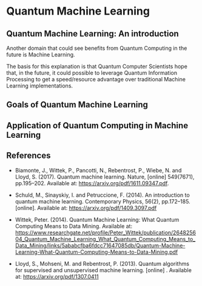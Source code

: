 <h1 class="centered">Quantum Machine Learning</h1>

## Quantum Machine Learning: An introduction

Another domain that could see benefits from Quantum Computing in the future is Machine Learning.

The basis for this explanation is that Quantum Computer Scientists hope that, in the future, it could possible to leverage Quantum Information Processing to get a speed/resource advantage over traditional Machine Learning implementations.

<!-- TODO: Section -->

## Goals of Quantum Machine Learning

<!-- TODO: Section -->

## Application of Quantum Computing in Machine Learning

<!-- TODO: Section -->

## References

-   Biamonte, J., Wittek, P., Pancotti, N., Rebentrost, P., Wiebe, N. and Lloyd, S. (2017). Quantum machine learning. Nature, \[online\] 549(7671), pp.195–202. Available at: https://arxiv.org/pdf/1611.09347.pdf.

-   Schuld, M., Sinayskiy, I. and Petruccione, F. (2014). An introduction to quantum machine learning. Contemporary Physics, 56(2), pp.172–185. \[online\]. Available at: https://arxiv.org/pdf/1409.3097.pdf

-   Wittek, Peter. (2014). Quantum Machine Learning: What Quantum Computing Means to Data Mining. Available at: https://www.researchgate.net/profile/Peter_Wittek/publication/264825604_Quantum_Machine_Learning_What_Quantum_Computing_Means_to_Data_Mining/links/5ababcfba6fdcc71647085db/Quantum-Machine-Learning-What-Quantum-Computing-Means-to-Data-Mining.pdf

-   Lloyd, S., Mohseni, M. and Rebentrost, P. (2013). Quantum algorithms for supervised and unsupervised machine learning. \[online\] . Available at: https://arxiv.org/pdf/1307.0411
